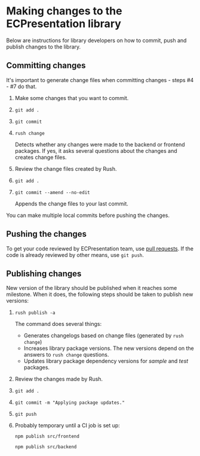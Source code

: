 # Making changes to the ECPresentation library

Below are instructions for library developers on how to commit, push and
publish changes to the library.

## Committing changes

It's important to generate change files when committing changes -
steps #4 - #7 do that.

1. Make some changes that you want to commit.

2. ```git add .```

3. `git commit`

4. `rush change`

    Detects whether any changes were made to the backend or frontend
    packages. If yes, it asks several questions about the changes and
    creates change files.

5. Review the change files created by Rush.

6. `git add .`

7. `git commit --amend --no-edit`

    Appends the change files to your last commit.

You can make multiple local commits before pushing the changes.

## Pushing the changes

To get your code reviewed by ECPresentation team, use
[pull requests](./PULL_REQUESTS.md). If the code is already reviewed
by other means, use `git push`.

## Publishing changes

New version of the library should be published when it reaches some
milestone. When it does, the following steps should be taken to publish
new versions:

1. `rush publish -a`

   The command does several things:
   - Generates changelogs based on change files (generated by `rush change`)
   - Increases library package versions. The new versions depend on the
   answers to `rush change` questions.
   - Updates library package dependency versions for *sample* and *test*
   packages.

2. Review the changes made by Rush.

3. `git add .`

4. `git commit -m "Applying package updates."`

5. `git push`

6. Probably temporary until a CI job is set up:

   `npm publish src/frontend`

   `npm publish src/backend`